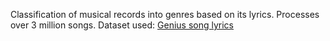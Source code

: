 Classification of musical records into genres based on its lyrics.
Processes over 3 million songs.
Dataset used: [Genius song lyrics](https://www.kaggle.com/datasets/carlosgdcj/genius-song-lyrics-with-language-information)
